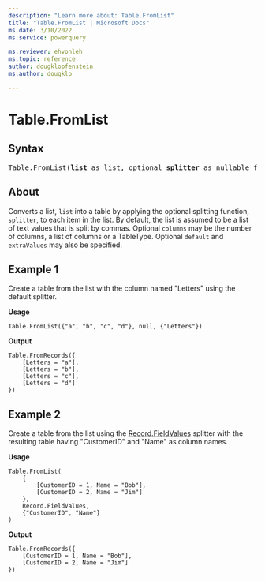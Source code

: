 ```yaml
---
description: "Learn more about: Table.FromList"
title: "Table.FromList | Microsoft Docs"
ms.date: 3/10/2022
ms.service: powerquery

ms.reviewer: ehvonleh
ms.topic: reference
author: dougklopfenstein
ms.author: dougklo

---
```

# Table.FromList

## Syntax

<pre>
Table.FromList(<b>list</b> as list, optional <b>splitter</b> as nullable function, optional <b>columns</b> as any, optional <b>default</b> as any, optional <b>extraValues</b> as nullable number) as table
</pre>
  
## About

Converts a list, `list` into a table by applying the optional splitting function, `splitter`, to each item in the list. By default, the list is assumed to be a list of text values that is split by commas. Optional `columns` may be the number of columns, a list of columns or a TableType. Optional `default` and `extraValues` may also be specified.

## Example 1

Create a table from the list with the column named "Letters" using the default splitter.

**Usage**

```powerquery-m
Table.FromList({"a", "b", "c", "d"}, null, {"Letters"})
```

**Output**

```powerquery-m
Table.FromRecords({
    [Letters = "a"],
    [Letters = "b"],
    [Letters = "c"],
    [Letters = "d"]
})
```

## Example 2

Create a table from the list using the [Record.FieldValues](record-fieldvalues.md) splitter with the resulting table having "CustomerID" and "Name" as column names.

**Usage**

```powerquery-m
Table.FromList(
    {
        [CustomerID = 1, Name = "Bob"],
        [CustomerID = 2, Name = "Jim"]
    },
    Record.FieldValues,
    {"CustomerID", "Name"}
)
```

**Output**

```powerquery-m
Table.FromRecords({
    [CustomerID = 1, Name = "Bob"],
    [CustomerID = 2, Name = "Jim"]
})
```
